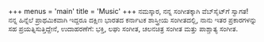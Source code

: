 +++
menus = 'main'
title = 'Music'
+++
ನಮಸ್ಕಾರ, ನನ್ನ ಸಂಗೀತಕ್ಕಾಗಿ ವೆಬ್‌ಸೈಟ್‌ಗೆ ಸ್ವಾಗತ! ನನ್ನ ಹಿನ್ನೆಲೆ ಪ್ರಾಥಮಿಕವಾಗಿ ಇದ್ದರೂ
ದಕ್ಷಿಣ ಭಾರತದ ಕರ್ನಾಟಕ ಶಾಸ್ತ್ರೀಯ ಸಂಗೀತದಲ್ಲಿ, ನಾನು ಇತರ ಪ್ರಕಾರಗಳನ್ನು ಸಹ ಪ್ರಯತ್ನಿಸುತ್ತಿದ್ದೇನೆ, ಉದಾಹರಣೆಗೆ: ಭಕ್ತಿ,
ಲಘು ಸಂಗೀತ, ಚಲನಚಿತ್ರ ಸಂಗೀತ ಮತ್ತು ಪಾಶ್ಚಾತ್ಯ ಸಂಗೀತ.
